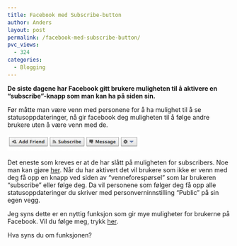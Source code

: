 ```yaml
---
title: Facebook med Subscribe-button
author: Anders
layout: post
permalink: /facebook-med-subscribe-button/
pvc_views:
  - 324
categories:
  - Blogging
---
```

**De siste dagene har Facebook gitt brukere muligheten til å aktivere en &#8220;subscribe&#8221;-knapp som man kan ha på siden sin.**

Før måtte man være venn med personene for å ha mulighet til å se statusoppdateringer, nå gir facebook deg muligheten til å følge andre brukere uten å være venn med de.

[<img class="alignnone size-medium wp-image-216" title="subscribe" src="/wp-content/uploads/2011/09/Skjermbilde-2011-09-15-kl.-14.46.06-300x37.png" alt="Subscribe-button" width="300" height="37" />][1]

Det eneste som kreves er at de har slått på muligheten for subscribers. Noe man kan gjøre [her][2]. Når du har aktivert det vil brukere som ikke er venn med deg få opp en knapp ved siden av &#8220;venneforespørsel&#8221; som lar brukeren &#8220;subscribe&#8221; eller følge deg. Da vil personene som følger deg få opp alle statusoppdateringer du skriver med personverninnstilling &#8220;Public&#8221; på sin egen vegg.

Jeg syns dette er en nyttig funksjon som gir mye muligheter for brukerne på Facebook. Vil du følge meg, trykk [her][3].

Hva syns du om funksjonen?

 [1]: /wp-content/uploads/2011/09/Skjermbilde-2011-09-15-kl.-14.46.06.png
 [2]: http://www.facebook.com/about/subscribe "Subscribe"
 [3]: http://www.facebook.com/andeersg "Anders"